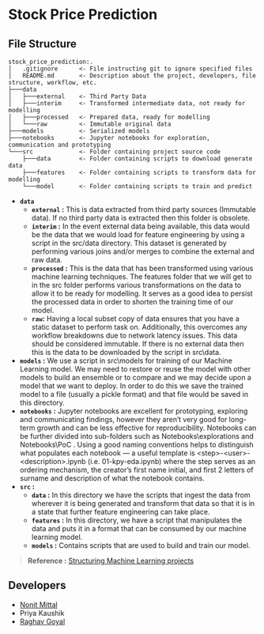 # Stock Price Prediction

## File Structure

```output
stock_price_prediction:.
│   .gitignore      <- File instructing git to ignore specified files
│   README.md       <- Description about the project, developers, file structure, workflow, etc.
├───data
│   ├───external    <- Third Party Data
│   ├───interim     <- Transformed intermediate data, not ready for modelling
│   ├───processed   <- Prepared data, ready for modelling
│   └───raw         <- Immutable original data
├───models          <- Serialized models
├───notebooks       <- Jupyter notebooks for exploration, communication and prototyping
└───src             <- Folder containing project source code
    ├───data        <- Folder containing scripts to download generate data
    ├───features    <- Folder containing scripts to transform data for modelling
    └───model       <- Folder containing scripts to train and predict
```

- **`data`**
  - **`external` :** This is data extracted from third party sources (Immutable data). If no third party data is extracted then this folder is obsolete.
  - **`interim` :** In the event external data being available, this data would be the data that we would load for feature engineering by using a script in the src/data directory. This dataset is generated by performing various joins and/or merges to combine the external and raw data.
  - **`processed` :** This is the data that has been transformed using various machine learning techniques. The features folder that we will get to in the src folder performs various transformations on the data to allow it to be ready for modelling. It serves as a good idea to persist the processed data in order to shorten the training time of our model.
  - **`raw`:** Having a local subset copy of data ensures that you have a static dataset to perform task on. Additionally, this overcomes any workflow breakdowns due to network latency issues. This data should be considered immutable. If there is no external data then this is the data to be downloaded by the script in src\data.
- **`models` :** We use a script in src\models for training of our Machine Learning model. We may need to restore or reuse the model with other models to build an ensemble or to compare and we may decide upon a model that we want to deploy. In order to do this we save the trained model to a file (usually a pickle format) and that file would be saved in this directory.
- **`notebooks` :** Jupyter notebooks are excellent for prototyping, exploring and communicating findings, however they aren’t very good for long-term growth and can be less effective for reproducibility. Notebooks can be further divided into sub-folders such as Notebooks\explorations and Notebooks\PoC . Using a good naming conventions helps to distinguish what populates each notebook — a useful template is \<step\>-\<user\>-\<description\>.ipynb (i.e. 01-kpy-eda.ipynb) where the step serves as an ordering mechanism, the creator’s first name initial, and first 2 letters of surname and description of what the notebook contains.
- **`src` :**
  - **`data` :** In this directory we have the scripts that ingest the data from wherever it is being generated and transform that data so that it is in a state that further feature engineering can take place.
  - **`features` :** In this directory, we have a script that manipulates the data and puts it in a format that can be consumed by our machine learning model.
  - **`models` :** Contains scripts that are used to build and train our model.

> **Reference :** [Structuring Machine Learning projects](https://towardsdatascience.com/structuring-machine-learning-projects-be473775a1b6)

## Developers

- [Nonit Mittal](https://github.com/NonitMittal)
- Priya Kaushik
- [Raghav Goyal](https://github.com/rg12301)
